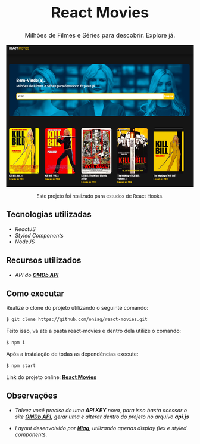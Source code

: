 <h1 style="font-size: 40px;" align="center"><b>React Movies</b></h1>
<p style="font-size: 16px;" align="center">Milhões de Filmes e Séries para descobrir. Explore já.</p>

<img src="https://github.com/oniag/react-movies/blob/master/github-img/bg-readme.png?raw=true" alt="img readme" />

<p align="center" style="font-size: 13px;" >Este projeto foi realizado para estudos de React Hooks.</p>

## Tecnologias utilizadas
- <em>ReactJS</em>
- <em>Styled Components</em>
- <em>NodeJS</em>

## Recursos utilizados
- <em>API do **[OMDb API](https://www.omdbapi.com/)**</em>

## Como executar

Realize o clone do projeto utilizando o seguinte comando:
```sh
$ git clone https://github.com/oniag/react-movies.git
```

Feito isso, vá até a pasta react-movies e dentro dela utilize o comando:
```sh
$ npm i
```

Após a instalação de todas as dependências execute:
```sh
$ npm start
```

Link do projeto online: **[React Movies](https://react-movies-omdb.netlify.app/#/)**

## Observações
- <em>Talvez você precise de uma **API KEY** nova, para isso basta acessar o site **[OMDb API](https://www.omdbapi.com/)**, gerar uma e alterar dentro do projeto no arquivo **api.js**</em>

- <em>Layout desenvolvido por **[Niag](https://github.com/oniag)**, utilizando apenas display flex e styled components.</em>
